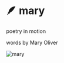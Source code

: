 # 🪶 mary
poetry in motion

words by Mary Oliver

![mary](https://github.com/user-attachments/assets/e7a32317-4373-4d5c-a2d8-c3f1df2646a3)


